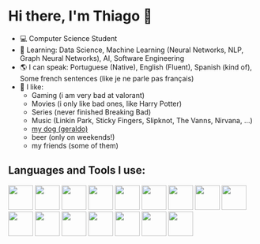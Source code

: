 # Hi there, I'm Thiago :wave:

- :computer: Computer Science Student 
- :pencil: Learning: Data Science, Machine Learning (Neural Networks, NLP, Graph Neural Networks), AI, Software Engineering 
- :earth_americas: I can speak: Portuguese (Native), English (Fluent), Spanish (kind of), Some french sentences (like je ne parle pas français)
- :information_desk_person: I like:
    - Gaming (i am very bad at valorant) 
    - Movies (i only like bad ones, like Harry Potter)
    - Series (never finished Breaking Bad)
    - Music (Linkin Park, Sticky Fingers, Slipknot, The Vanns, Nirvana, ...)
    - [my dog (geraldo)](https://drive.google.com/file/d/1xNboLhO6pLRrGBVP53J-jfZFRTpOG7QI/view?usp=sharing)
    - beer (only on weekends!) 
    - my friends (some of them)

## Languages and Tools I use:

<img src="https://cdn.jsdelivr.net/gh/devicons/devicon@latest/icons/python/python-original.svg"  height="50px"/>
<img src="https://cdn.jsdelivr.net/gh/devicons/devicon@latest/icons/tensorflow/tensorflow-original.svg" height="50px" />
<img src="https://cdn.jsdelivr.net/gh/devicons/devicon@latest/icons/pytorch/pytorch-original.svg"  height="50px"  />
<img src="https://cdn.jsdelivr.net/gh/devicons/devicon@latest/icons/matplotlib/matplotlib-original-wordmark.svg" height="50px"/>
<img src="https://cdn.jsdelivr.net/gh/devicons/devicon@latest/icons/scikitlearn/scikitlearn-original.svg" height="50px"/>
<img src="https://cdn.jsdelivr.net/gh/devicons/devicon@latest/icons/jupyter/jupyter-original-wordmark.svg" height="50px"/>
<img src="https://cdn.jsdelivr.net/gh/devicons/devicon@latest/icons/fastapi/fastapi-original-wordmark.svg" height="50px"/>
<img src="https://cdn.jsdelivr.net/gh/devicons/devicon@latest/icons/html5/html5-original.svg" height="50px"/>
<img src="https://cdn.jsdelivr.net/gh/devicons/devicon@latest/icons/css3/css3-original.svg" height="50px"/>
<img src="https://cdn.jsdelivr.net/gh/devicons/devicon@latest/icons/typescript/typescript-original.svg" height="50px"/>
<img src="https://cdn.jsdelivr.net/gh/devicons/devicon@latest/icons/c/c-original.svg" height="50px"/>
<img src="https://cdn.jsdelivr.net/gh/devicons/devicon@latest/icons/java/java-original.svg" height="50px"/>
<img src="https://cdn.jsdelivr.net/gh/devicons/devicon@latest/icons/git/git-original.svg" height="50px"/>
<img src="https://cdn.jsdelivr.net/gh/devicons/devicon@latest/icons/postgresql/postgresql-original.svg" height="50px"/>
<img src="https://cdn.jsdelivr.net/gh/devicons/devicon@latest/icons/neovim/neovim-original.svg" height="50px"/>
<img src="https://cdn.jsdelivr.net/gh/devicons/devicon@latest/icons/linux/linux-original.svg" height="50px"/>

